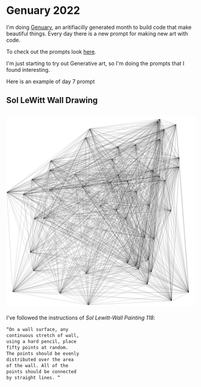 # Genuary 2022

I'm doing [Genuary](http://genuary.art/), an aritifiacilly generated month to build code that make beautiful things. Every day there is a new prompt for making new art with code.

To check out the prompts look [here](http://genuary.art/prompts).

I'm just starting to try out Generative art, so I'm doing the prompts that I found interesting.

Here is an example of day 7 prompt

## Sol LeWitt Wall Drawing

## ![day_7](./day_7/output/Wall_drawing_274ac8bf-174d-477c-afac-37eeb2ea2b6a.png)

I've followed the instructions of _Sol Lewitt-Wall Painting 118_:

    “On a wall surface, any
    continuous stretch of wall,
    using a hard pencil, place
    fifty points at random.
    The points should be evenly
    distributed over the area
    of the wall. All of the
    points should be connected
    by straight lines. “
